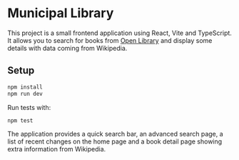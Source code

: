 # Municipal Library

This project is a small frontend application using React, Vite and TypeScript. It allows you to search for books from [Open Library](https://openlibrary.org) and display some details with data coming from Wikipedia.

## Setup

```bash
npm install
npm run dev
```

Run tests with:

```bash
npm test
```

The application provides a quick search bar, an advanced search page, a list of recent changes on the home page and a book detail page showing extra information from Wikipedia.

